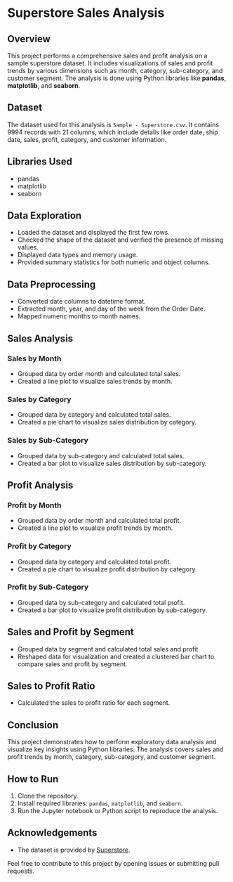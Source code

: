# Superstore Sales Analysis

## Overview
This project performs a comprehensive sales and profit analysis on a sample superstore dataset. It includes visualizations of sales and profit trends by various dimensions such as month, category, sub-category, and customer segment. The analysis is done using Python libraries like **pandas**, **matplotlib**, and **seaborn**.

## Dataset
The dataset used for this analysis is `Sample - Superstore.csv`. It contains 9994 records with 21 columns, which include details like order date, ship date, sales, profit, category, and customer information.

## Libraries Used
- pandas
- matplotlib
- seaborn

## Data Exploration
- Loaded the dataset and displayed the first few rows.
- Checked the shape of the dataset and verified the presence of missing values.
- Displayed data types and memory usage.
- Provided summary statistics for both numeric and object columns.

## Data Preprocessing
- Converted date columns to datetime format.
- Extracted month, year, and day of the week from the Order Date.
- Mapped numeric months to month names.

## Sales Analysis
### Sales by Month
- Grouped data by order month and calculated total sales.
- Created a line plot to visualize sales trends by month.

### Sales by Category
- Grouped data by category and calculated total sales.
- Created a pie chart to visualize sales distribution by category.

### Sales by Sub-Category
- Grouped data by sub-category and calculated total sales.
- Created a bar plot to visualize sales distribution by sub-category.

## Profit Analysis
### Profit by Month
- Grouped data by order month and calculated total profit.
- Created a line plot to visualize profit trends by month.

### Profit by Category
- Grouped data by category and calculated total profit.
- Created a pie chart to visualize profit distribution by category.

### Profit by Sub-Category
- Grouped data by sub-category and calculated total profit.
- Created a bar plot to visualize profit distribution by sub-category.

## Sales and Profit by Segment
- Grouped data by segment and calculated total sales and profit.
- Reshaped data for visualization and created a clustered bar chart to compare sales and profit by segment.

## Sales to Profit Ratio
- Calculated the sales to profit ratio for each segment.

## Conclusion
This project demonstrates how to perform exploratory data analysis and visualize key insights using Python libraries. The analysis covers sales and profit trends by month, category, sub-category, and customer segment.

## How to Run
1. Clone the repository.
2. Install required libraries: `pandas`, `matplotlib`, and `seaborn`.
3. Run the Jupyter notebook or Python script to reproduce the analysis.

## Acknowledgements
- The dataset is provided by [Superstore](https://www.kaggle.com/datasets/vivek468/superstore-dataset-final).

Feel free to contribute to this project by opening issues or submitting pull requests.
